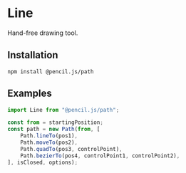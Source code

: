 # Line

Hand-free drawing tool.


## Installation

    npm install @pencil.js/path


## Examples

```js
import Line from "@pencil.js/path";

const from = startingPosition;
const path = new Path(from, [
    Path.lineTo(pos1),
    Path.moveTo(pos2),
    Path.quadTo(pos3, controlPoint),
    Path.bezierTo(pos4, controlPoint1, controlPoint2),
], isClosed, options);
```
